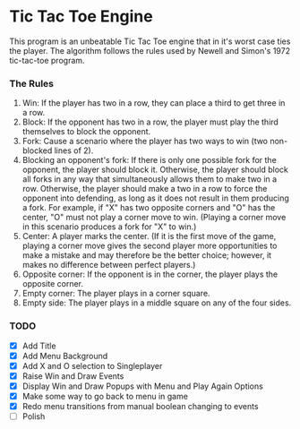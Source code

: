 # Tic Tac Toe Engine

This program is an unbeatable Tic Tac Toe engine that in it's worst case ties
the player. The algorithm follows the rules used by Newell and Simon's 1972
tic-tac-toe program.

### The Rules
1. Win: If the player has two in a row, they can place a third to get three in
a row.
2. Block: If the opponent has two in a row, the player must play the third
themselves to block the opponent.
3. Fork: Cause a scenario where the player has two ways to win
(two non-blocked lines of 2).
4. Blocking an opponent's fork: If there is only one possible fork for the
opponent, the player should block it. Otherwise, the player should block all
forks in any way that simultaneously allows them to make two in a row.
Otherwise, the player should make a two in a row to force the opponent into
defending, as long as it does not result in them producing a fork. For example,
if "X" has two opposite corners and "O" has the center, "O" must not play a
corner move to win. (Playing a corner move in this scenario produces a fork
for "X" to win.)
5. Center: A player marks the center. (If it is the first move of the game,
playing a corner move gives the second player more opportunities to make a
mistake and may therefore be the better choice; however, it makes no
difference between perfect players.)
6. Opposite corner: If the opponent is in the corner, the player plays the
opposite corner.
7. Empty corner: The player plays in a corner square.
8. Empty side: The player plays in a middle square on any of the four sides.

### TODO
- [X] Add Title
- [X] Add Menu Background
- [X] Add X and O selection to Singleplayer
- [X] Raise Win and Draw Events
- [X] Display Win and Draw Popups with Menu and Play Again Options
- [X] Make some way to go back to menu in game
- [X] Redo menu transitions from manual boolean changing to events
- [ ] Polish